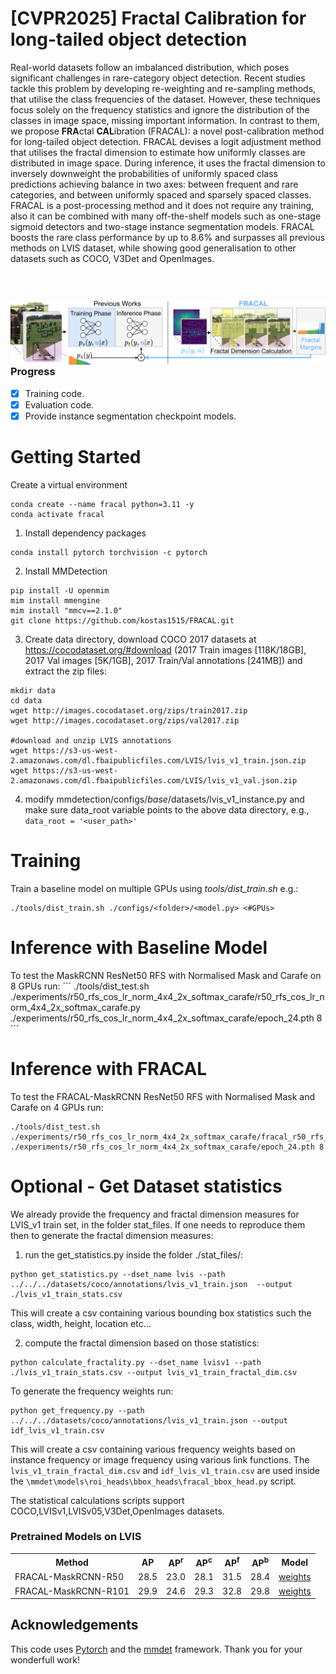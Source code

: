<h1>[CVPR2025] Fractal Calibration for long-tailed object detection </h1>
Real-world datasets follow an imbalanced distribution, which poses significant challenges in rare-category object detection. Recent studies tackle this problem by developing re-weighting and re-sampling methods, that utilise the class frequencies of the dataset. However, these techniques focus solely on the frequency statistics and ignore the distribution of the classes in image space, missing important information.
In contrast to them, we propose <b>FRA</b>ctal <b>CAL</b>ibration (FRACAL): a novel post-calibration method for long-tailed object detection. FRACAL devises a logit adjustment method that utilises the fractal dimension to estimate how uniformly classes are distributed in image space. During inference, it uses the fractal dimension to inversely downweight the probabilities of uniformly spaced class predictions achieving balance in two axes: between frequent and rare categories, and between uniformly spaced and sparsely spaced classes. FRACAL is a post-processing method and it does not require any training, also it can be combined with many off-the-shelf models such as one-stage sigmoid detectors and two-stage instance segmentation models. FRACAL boosts the rare class performance by up to 8.6% and surpasses all previous methods on LVIS dataset, while showing good generalisation to other datasets such as COCO, V3Det and OpenImages.

 <br />
 <br />

<img src="./assets/fracal_teaser.png"
     alt="Fractal calibration method."
     style="float: left;margin-top: 2em"
/>
### Progress

- [x] Training code.
- [x] Evaluation code.
- [x] Provide instance segmentation checkpoint models.

<h1> Getting Started </h1>
Create a virtual environment

```
conda create --name fracal python=3.11 -y
conda activate fracal
```

1. Install dependency packages
```
conda install pytorch torchvision -c pytorch
```

2. Install MMDetection
```
pip install -U openmim
mim install mmengine
mim install "mmcv==2.1.0"
git clone https://github.com/kostas1515/FRACAL.git
```

3. Create data directory, download COCO 2017 datasets at https://cocodataset.org/#download (2017 Train images [118K/18GB], 2017 Val images [5K/1GB], 2017 Train/Val annotations [241MB]) and extract the zip files:

```
mkdir data
cd data
wget http://images.cocodataset.org/zips/train2017.zip
wget http://images.cocodataset.org/zips/val2017.zip

#download and unzip LVIS annotations
wget https://s3-us-west-2.amazonaws.com/dl.fbaipublicfiles.com/LVIS/lvis_v1_train.json.zip
wget https://s3-us-west-2.amazonaws.com/dl.fbaipublicfiles.com/LVIS/lvis_v1_val.json.zip

```

4. modify mmdetection/configs/_base_/datasets/lvis_v1_instance.py and make sure data_root variable points to the above data directory, e.g.,
```data_root = '<user_path>'```

<h1>Training </h1>
Train a baseline model on multiple GPUs using <i>tools/dist_train.sh</i> e.g.:

```
./tools/dist_train.sh ./configs/<folder>/<model.py> <#GPUs>
```

<h1>Inference with Baseline Model</h1>
To test the MaskRCNN ResNet50 RFS with Normalised Mask and Carafe on 8 GPUs run:
```
./tools/dist_test.sh ./experiments/r50_rfs_cos_lr_norm_4x4_2x_softmax_carafe/r50_rfs_cos_lr_norm_4x4_2x_softmax_carafe.py ./experiments/r50_rfs_cos_lr_norm_4x4_2x_softmax_carafe/epoch_24.pth 8
```
     
<h1>Inference with FRACAL</h1>
     
To test the FRACAL-MaskRCNN ResNet50 RFS with Normalised Mask and Carafe on 4 GPUs run:
```
./tools/dist_test.sh ./experiments/r50_rfs_cos_lr_norm_4x4_2x_softmax_carafe/fracal_r50_rfs_cos_lr_norm_4x4_2x_softmax_carafe.py ./experiments/r50_rfs_cos_lr_norm_4x4_2x_softmax_carafe/epoch_24.pth 8
```

<h1>Optional - Get Dataset statistics </h1>
We already provide the frequency and fractal dimension measures for LVIS_v1 train set, in the folder stat_files. 
If one needs to reproduce them then to generate the fractal dimension measures:

1. run the get_statistics.py inside the folder ./stat_files/:

```
python get_statistics.py --dset_name lvis --path ../../../datasets/coco/annotations/lvis_v1_train.json  --output ./lvis_v1_train_stats.csv
```

This will create a csv containing various bounding box statistics such the class, width, height, location etc...

2. compute the fractal dimension based on those statistics:
```
python calculate_fractality.py --dset_name lvisv1 --path ./lvis_v1_train_stats.csv --output lvis_v1_train_fractal_dim.csv
```

To generate the frequency weights run:
```
python get_frequency.py --path ../../../datasets/coco/annotations/lvis_v1_train.json --output idf_lvis_v1_train.csv
```

This will create a csv containing various frequency weights based on instance frequency or image frequency using various link functions. The ```lvis_v1_train_fractal_dim.csv``` and ```idf_lvis_v1_train.csv``` are used inside the ```\mmdet\models\roi_heads\bbox_heads\fracal_bbox_head.py``` script.

The statistical calculations scripts support COCO,LVISv1,LVISv05,V3Det,OpenImages datasets.


<h3>Pretrained Models on LVIS</h3>
<table style="float: center;">
    <tr>
        <th>Method</th>
        <th>AP</th>
        <th>AP<sup>r</sup></th>
        <th>AP<sup>c</sup></th>
        <th>AP<sup>f</sup></th>
        <th>AP<sup>b</sup></th>
        <th>Model</th>
    </tr>
    <tr>
        <td>FRACAL-MaskRCNN-R50</td>
        <td>28.5</td>
        <td>23.0</td>
        <td>28.1</td>
        <td>31.5</td>
        <td>28.4</td>
        <td><a href="https://drive.usercontent.google.com/download?id=1W5SAFxGrygPISX-DI905PzbjBahU1Lgk&export=download">weights</a></td>
    </tr>
    <tr>
        <td>FRACAL-MaskRCNN-R101</td>
        <td>29.9</td>
        <td>24.6</td>
        <td>29.3</td>
        <td>32.8</td>
        <td>29.8</td>
        <td><a href="https://drive.usercontent.google.com/download?id=1wWYsxIZYnqMvUYz2whRMN5KfFMC5ihF5&export=download">weights</a></td>
</table>

## Acknowledgements
This code uses <a href='https://pytorch.org/'>Pytorch</a> and the <a href='https://github.com/open-mmlab/mmdetection'>mmdet</a> framework. Thank you for your wonderfull work!
